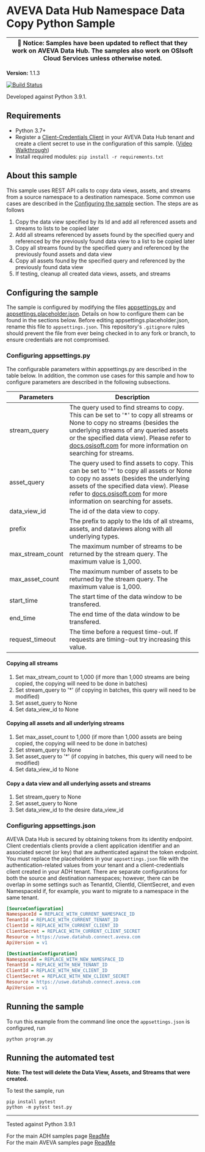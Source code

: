 # AVEVA Data Hub Namespace Data Copy Python Sample

| :loudspeaker: **Notice**: Samples have been updated to reflect that they work on AVEVA Data Hub. The samples also work on OSIsoft Cloud Services unless otherwise noted. |
| -----------------------------------------------------------------------------------------------|  

**Version:** 1.1.3

[![Build Status](https://dev.azure.com/osieng/engineering/_apis/build/status/product-readiness/ADH/aveva.sample-adh-namespace_data_copy-python?branchName=main)](https://dev.azure.com/osieng/engineering/_build/latest?definitionId=3856&branchName=main)

Developed against Python 3.9.1.

## Requirements

- Python 3.7+
- Register a [Client-Credentials Client](https://datahub.connect.aveva.com/clients) in your AVEVA Data Hub tenant and create a client secret to use in the configuration of this sample. ([Video Walkthrough](https://www.youtube.com/watch?v=JPWy0ZX9niU))
- Install required modules: `pip install -r requirements.txt`

## About this sample

This sample uses REST API calls to copy data views, assets, and streams from a source namespace to a destination namespace. Some common use cases are described in the [Configuring the sample](#configuring-the-sample) section. The steps are as follows

1. Copy the data view specified by its Id and add all referenced assets and streams to lists to be copied later
1. Add all streams referenced by assets found by the specified query and referenced by the previously found data view to a list to be copied later
1. Copy all streams found by the specified query and referenced by the previously found assets and data view
1. Copy all assets found by the specified query and referenced by the previously found data view
1. If testing, cleanup all created data views, assets, and streams

## Configuring the sample

The sample is configured by modifying the files [appsettings.py](appsettings.py) and [appsettings.placeholder.json](appsettings.placeholder.json). Details on how to configure them can be found in the sections below. Before editing appsettings.placeholder.json, rename this file to `appsettings.json`. This repository's `.gitignore` rules should prevent the file from ever being checked in to any fork or branch, to ensure credentials are not compromised.

### Configuring appsettings.py

The configurable parameters within appsettings.py are described in the table below. In addition, the common use cases for this sample and how to configure parameters are described in the following subsections.

| Parameters       | Description                                                                                                                                                                                                                                                                                                                                                                       |
| ---------------- | --------------------------------------------------------------------------------------------------------------------------------------------------------------------------------------------------------------------------------------------------------------------------------------------------------------------------------------------------------------------------------- |
| stream_query     | The query used to find streams to copy. This can be set to '\*' to copy all streams or None to copy no streams (besides the underlying streams of any queried assets or the specified data view). Please refer to [docs.osisoft.com](https://docs.osisoft.com/bundle/ocs/page/api-reference/sequential-data-store/sds-search.html) for more information on searching for streams. |
| asset_query      | The query used to find assets to copy. This can be set to '\*' to copy all assets or None to copy no assets (besides the underlying assets of the specified data view). Please refer to [docs.osisoft.com](https://docs.osisoft.com/bundle/ocs/page/api-reference/assets/asset-search-api.html) for more information on searching for assets.                                     |
| data_view_id     | The id of the data view to copy.                                                                                                                                                                                                                                                                                                                                                  |
| prefix           | The prefix to apply to the Ids of all streams, assets, and dataviews along with all underlying types.                                                                                                                                                                                                                                                                             |
| max_stream_count | The maximum number of streams to be returned by the stream query. The maximum value is 1,000.                                                                                                                                                                                                                                                                                     |
| max_asset_count  | The maximum number of assets to be returned by the stream query. The maximum value is 1,000.                                                                                                                                                                                                                                                                                      |
| start_time       | The start time of the data window to be transfered.                                                                                                                                                                                                                                                                                                                               |
| end_time         | The end time of the data window to be transfered.                                                                                                                                                                                                                                                                                                                                 |
| request_timeout  | The time before a request time-out. If requests are timing-out try increasing this value.                                                                                                                                                                                                                                                                                         |

#### Copying all streams

1. Set max_stream_count to 1,000 (if more than 1,000 streams are being copied, the copying will need to be done in batches)
1. Set stream_query to '\*' (if copying in batches, this query will need to be modified)
1. Set asset_query to None
1. Set data_view_id to None

#### Copying all assets and all underlying streams

1. Set max_asset_count to 1,000 (if more than 1,000 assets are being copied, the copying will need to be done in batches)
1. Set stream_query to None
1. Set asset_query to '\*' (if copying in batches, this query will need to be modified)
1. Set data_view_id to None

#### Copy a data view and all underlying assets and streams

1. Set stream_query to None
1. Set asset_query to None
1. Set data_view_id to the desire data_view_id

### Configuring appsettings.json

AVEVA Data Hub is secured by obtaining tokens from its identity endpoint. Client credentials clients provide a client application identifier and an associated secret (or key) that are authenticated against the token endpoint. You must replace the placeholders in your `appsettings.json` file with the authentication-related values from your tenant and a client-credentials client created in your ADH tenant. There are separate configurations for both the source and destination namespaces; however, there can be overlap in some settings such as TenantId, ClientId, ClientSecret, and even NamespaceId if, for example, you want to migrate to a namespace in the same tenant.

```ini
[SourceConfiguration]
NamespaceId = REPLACE_WITH_CURRENT_NAMESPACE_ID
TenantId = REPLACE_WITH_CURRENT_TENANT_ID
ClientId = REPLACE_WITH_CURRENT_CLIENT_ID
ClientSecret = REPLACE_WITH_CURRENT_CLIENT_SECRET
Resource = https://uswe.datahub.connect.aveva.com
ApiVersion = v1

[DestinationConfiguration]
NamespaceId = REPLACE_WITH_NEW_NAMESPACE_ID
TenantId = REPLACE_WITH_NEW_TENANT_ID
ClientId = REPLACE_WITH_NEW_CLIENT_ID
ClientSecret = REPLACE_WITH_NEW_CLIENT_SECRET
Resource = https://uswe.datahub.connect.aveva.com
ApiVersion = v1
```

## Running the sample

To run this example from the command line once the `appsettings.json` is configured, run

```shell
python program.py
```

## Running the automated test

**Note: The test will delete the Data View, Assets, and Streams that were created.**

To test the sample, run

```shell
pip install pytest
python -m pytest test.py
```

---

Tested against Python 3.9.1

For the main ADH samples page [ReadMe](https://github.com/osisoft/OSI-Samples-OCS)  
For the main AVEVA samples page [ReadMe](https://github.com/osisoft/OSI-Samples)
